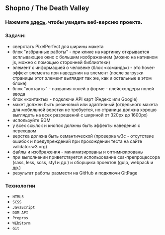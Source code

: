 ## Shopno / The Death Valley
### Нажмите [здесь](https://ognius.github.io/deathValley/), чтобы увидеть веб-версию проекта.

### Задачи: 
- сверстать PixelPerfect для ширины макета
- блок "избранные работы" - при клике на картинку открывается всплывающее окно с большим изображением (можно на нативном js, можно с помощью сторонней библиотеки)
- элемент с информацией о человеке (блок «команда») - это hover-эффект элемента при наведении на элемент (после загрузки страницы этот элемент выглядит так же, как и остальные в этом блоке)
- блок "контакты" - названия полей в форме - плейсхолдеры полей ввода
- блок «контакты» - подключи API карт (Яндекс или Google)
- макет должен быть резиновый или адаптивный (отдельного макета для мобильной верстки не требуется, но страница должна хорошо выглядеть на всех разрешений с шириной от 320px до 1600px)
- используйте БЭМ
- у всех ссылок и кнопок должны быть эффекты наведения с переходом
- верстка должна быть семантической (проверка w3c - отсутствие ошибок и предупреждений при прохождении теста на сайте validator.w3.org)
- файлы и изображения - минимизированы и оптимизированы
- при выполнении приветствуется использование css-препроцессора (sass, less, scss, styl и др.) и сборщика проектов (gulp, webpack и др.)
- результат работы размести на GitHub и подключи GitPage

### Технологии
- `HTML5` 
- `SCSS`
- `JavaScript`
- `DOM API` 
- `Prepros`
- `WEbStorm` 
- `Git`
